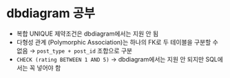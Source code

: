 # dbdiagram 공부
- 복합 UNIQUE 제약조건은 dbdiagram에서는 지원 안 됨
- 다형성 관계 (Polymorphic Association)는 하나의 FK로 두 테이블을 구분할 수 없음 → `post_type + post_id` 조합으로 구분
- `CHECK (rating BETWEEN 1 AND 5)` → dbdiagram에서는 지원 안 되지만 SQL에서는 꼭 넣어야 함
